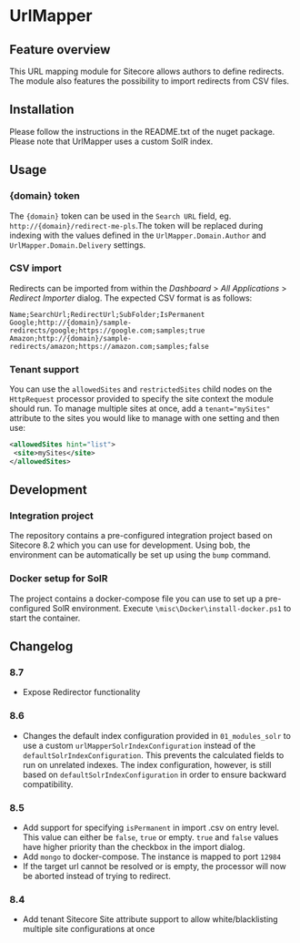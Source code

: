 # UrlMapper

## Feature overview

This URL mapping module for Sitecore allows authors to define redirects. The module also features the possibility to import redirects from CSV files.

## Installation

Please follow the instructions in the README.txt of the nuget package. Please note that UrlMapper uses a custom SolR index.

## Usage

### {domain} token

The `{domain}` token can be used in the `Search URL` field, eg. `http://{domain}/redirect-me-pls`.The token will be replaced during indexing with the values defined in the `UrlMapper.Domain.Author` and `UrlMapper.Domain.Delivery` settings.

### CSV import

Redirects can be imported from within the *Dashboard* > *All Applications* > *Redirect Importer* dialog. The expected CSV format is as follows:

```
Name;SearchUrl;RedirectUrl;SubFolder;IsPermanent
Google;http://{domain}/sample-redirects/google;https://google.com;samples;true
Amazon;http://{domain}/sample-redirects/amazon;https://amazon.com;samples;false
```

### Tenant support

You can use the `allowedSites` and `restrictedSites` child nodes on the `HttpRequest` processor provided to specify the site context the module should run. 
To manage multiple sites at once, add a `tenant="mySites"` attribute to the sites you would like to manage with one setting and then use:

```xml
<allowedSites hint="list">
 <site>mySites</site>
</allowedSites>
```

## Development

### Integration project

The repository contains a pre-configured integration project based on Sitecore 8.2 which you can use for development. Using bob, the environment can be automatically be set up using the `bump` command.

### Docker setup for SolR

The project contains a docker-compose file you can use to set up a pre-configured SolR environment. Execute `\misc\Docker\install-docker.ps1` to start the container.

## Changelog

### 8.7

* Expose Redirector functionality

### 8.6

* Changes the default index configuration provided in `01_modules_solr` to use a custom `urlMapperSolrIndexConfiguration` instead of the `defaultSolrIndexConfiguration`. This prevents the calculated fields to run on unrelated indexes. The index configuration, however, is still based on `defaultSolrIndexConfiguration` in order to ensure backward compatibility.

### 8.5

* Add support for specifying `isPermanent` in import .csv on entry level. This value can either be `false`, `true` or empty. `true` and `false` values have higher priority than the checkbox in the import dialog.
* Add `mongo` to docker-compose. The instance is mapped to port `12984`
* If the target url cannot be resolved or is empty, the processor will now be aborted instead of trying to redirect.

### 8.4

* Add tenant Sitecore Site attribute support to allow white/blacklisting multiple site configurations at once
